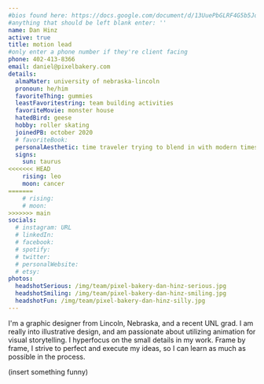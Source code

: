 ```yaml
---
#bios found here: https://docs.google.com/document/d/13UuePbGLRF4G5b5JoEe2Vua3NukZ1-QwRW4Oisnd8lI/edit#
#anything that should be left blank enter: ''
name: Dan Hinz
active: true
title: motion lead
#only enter a phone number if they're client facing
phone: 402-413-8366
email: daniel@pixelbakery.com
details:
  almaMater: university of nebraska-lincoln
  pronoun: he/him
  favoriteThing: gummies
  leastFavoritestring: team building activities
  favoriteMovie: monster house
  hatedBird: geese
  hobby: roller skating
  joinedPB: october 2020
  # favoriteBook:
  personalAesthetic: time traveler trying to blend in with modern times
  signs:
    sun: taurus
<<<<<<< HEAD
    rising: leo
    moon: cancer
=======
    # rising:
    # moon:
>>>>>>> main
socials:
  # instagram: URL
  # linkedIn:
  # facebook:
  # spotify:
  # twitter:
  # personalWebsite:
  # etsy:
photos:
  headshotSerious: /img/team/pixel-bakery-dan-hinz-serious.jpg
  headshotSmiling: /img/team/pixel-bakery-dan-hinz-smiling.jpg
  headshotFun: /img/team/pixel-bakery-dan-hinz-silly.jpg
---
```


I'm a graphic designer from Lincoln, Nebraska, and a recent UNL grad. I am really into illustrative design, and am passionate about utilizing animation for visual storytelling. I hyperfocus on the small details in my work. Frame by frame, I strive to perfect and execute my ideas, so I can learn as much as possible in the process.

(insert something funny)
